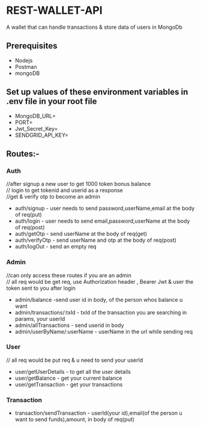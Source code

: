 # REST-WALLET-API
A wallet that can handle transactions & store data of users in MongoDb
## Prerequisites
- Nodejs
- Postman
- mongoDB

## Set up values of these environment variables in .env file in your root file
- MongoDB_URL=
- PORT=
- Jwt_Secret_Key=
- SENDGRID_API_KEY=

## Routes:-

### Auth
//after signup a new user to get 1000 token bonus balance<br />
 // login to get tokenid and userid as a response<br />
  //get & verify otp to become an admin<br />

* auth/signup - user needs to send password,userName,email at the body of req(put)
* auth/login - user needs to send email,password,userName at the body of req(post)
* auth/getOtp - send userName at the body of req(get)
* auth/verifyOtp - send userName and otp at the body of req(post)
* auth/logOut - send an empty req

### Admin
//can only access these routes if you are an admin<br />
// all req would be get req, use Authorization header , Bearer Jwt & user the token sent to you after login<br />
* admin/balance -send user id in body, of the person whos balance u want
* admin/transactions/:txId - txId of the transaction you are searching in params, your userId
* admin/allTransactions - send userid in body
* admin/userByName/:userName - userName in the url while sending req

### User
// all req would be put req & u need to send your userId<br />
* user/getUserDetails - to get all the user details
* user/getBalance - get your current balance
* user/getTransaction - get your transactions

### Transaction
* transaction/sendTransaction - userId(your id),email(of the person u want to send funds),amount, in body of req(put)




